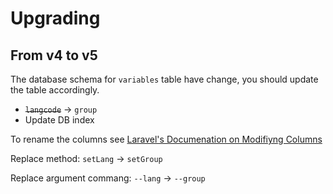 # Upgrading

## From v4 to v5

The database schema for `variables` table have change, you should update the table accordingly.

- ~~`langcode`~~ -> `group`
- Update DB index

To rename the columns see [Laravel's Documenation on Modifiyng Columns](https://laravel.com/docs/9.x/migrations#modifying-columns)

Replace method: `setLang` -> `setGroup`

Replace argument commang: `--lang` -> `--group`
